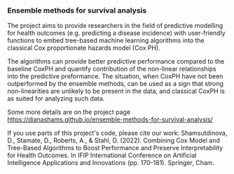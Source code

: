 ### Ensemble methods for survival analysis
The project aims to provide researchers in the field of predictive modelling for health outcomes (e.g. predicting a disease incidence) with user-friendly functions to embed tree-based machine learning algorithms into the classical Cox proportionate hazards model (Cox PH). 

The algorithms can provide better predictive performance compared to the baseline CoxPH and quantify contribution of the non-linear relationships into the predictive preformance. The situation, when CoxPH have not been outperformed by the ensemble methods, can be used as a sign that strong non-linearities are unlikely to be present in the data, and classical CoxPH is as suited for analyzing such data.

Some more details are on the project page https://dianashams.github.io/ensemble-methods-for-survival-analysis/

If you use parts of this project's code, please cite our work:
Shamsutdinova, D., Stamate, D., Roberts, A., & Stahl, D. (2022). Combining Cox Model and Tree-Based Algorithms to Boost Performance and Preserve Interpretability for Health Outcomes. In IFIP International Conference on Artificial Intelligence Applications and Innovations (pp. 170-181). Springer, Cham.
